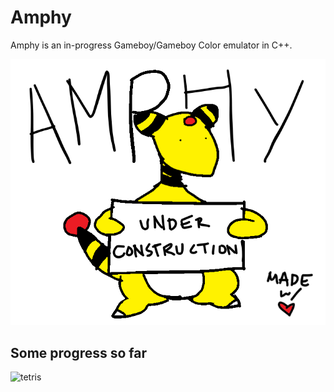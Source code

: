 # Amphy

Amphy is an in-progress Gameboy/Gameboy Color emulator in C++.

![amphy](./img/construction.bmp)

## Some progress so far

![tetris](.img/tetris-title.png)
